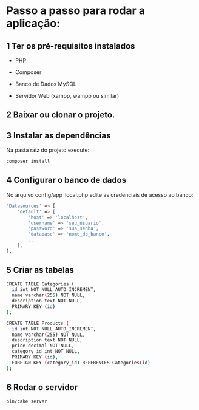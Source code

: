 #   Passo a passo para rodar a aplicação:

## 1 Ter os pré-requisitos instalados
- PHP

- Composer

- Banco de Dados MySQL

- Servidor Web (xampp, wampp ou similar)

## 2 Baixar ou clonar o projeto.

## 3 Instalar as dependências

Na pasta raiz do projeto execute:

```bash
composer install
```

## 4 Configurar o banco de dados

No arquivo config/app_local.php edite as credenciais de acesso ao banco:

```bash
'Datasources' => [
    'default' => [
        'host' => 'localhost',
        'username' => 'seu_usuario',
        'password' => 'sua_senha',
        'database' => 'nome_do_banco',
        ...
    ],
],
```

## 5 Criar as tabelas 

```bash
CREATE TABLE Categories (
  id int NOT NULL AUTO_INCREMENT,
  name varchar(255) NOT NULL,
  description text NOT NULL,
  PRIMARY KEY (id)
);

CREATE TABLE Products (
  id int NOT NULL AUTO_INCREMENT,
  name varchar(255) NOT NULL,
  description text NOT NULL,
  price decimal NOT NULL,
  category_id int NOT NULL,
  PRIMARY KEY (id),
  FOREIGN KEY (category_id) REFERENCES Categories(id)
);
```

## 6 Rodar o servidor

```bash
bin/cake server
```
